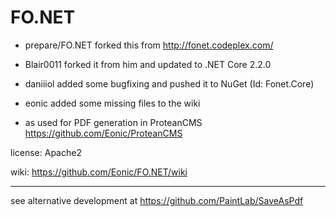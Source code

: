 # FO.NET

- prepare/FO.NET forked this from http://fonet.codeplex.com/
- Blair0011 forked it from him and updated to .NET Core 2.2.0
- daniiiol added some bugfixing and pushed it to NuGet (Id: Fonet.Core)
- eonic added some missing files to the wiki

- as used for PDF generation in ProteanCMS https://github.com/Eonic/ProteanCMS


license: Apache2

wiki: https://github.com/Eonic/FO.NET/wiki

---
see alternative development at https://github.com/PaintLab/SaveAsPdf
